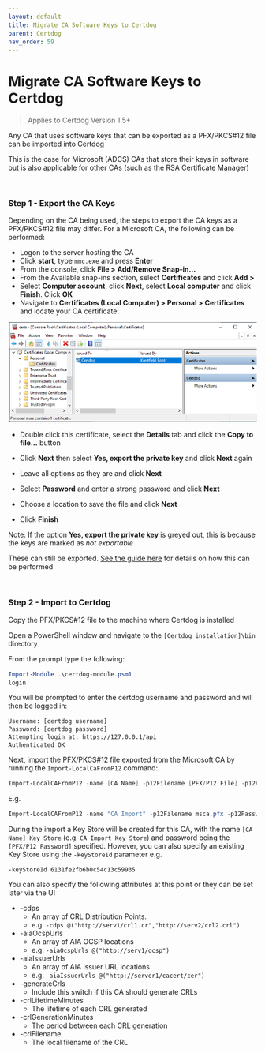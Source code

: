 ```yaml
---
layout: default
title: Migrate CA Software Keys to Certdog
parent: Certdog
nav_order: 59
---
```

# Migrate CA Software Keys to Certdog

> Applies to Certdog Version 1.5+

Any CA that uses software keys that can be exported as a PFX/PKCS#12 file can be imported into Certdog  

This is the case for Microsoft (ADCS) CAs that store their keys in software but is also applicable for other CAs (such as the RSA Certificate Manager)

<br>

### Step 1 - Export the CA Keys

Depending on the CA being used, the steps to export the CA keys as a PFX/PKCS#12 file may differ. For a Microsoft CA, the following can be performed:

* Logon to the server hosting the CA
* Click **start**, type ``mmc.exe`` and press **Enter**
* From the console, click **File > Add/Remove Snap-in...**
* From the Available snap-ins section, select **Certificates** and click **Add >**
* Select **Computer account**, click **Next**, select **Local computer** and click **Finish**. Click **OK**
* Navigate to **Certificates (Local Computer) > Personal > Certificates** and locate your CA certificate:

<img src=".\images\computer_certs.png" alt="image-20211101091708025" style="zoom:80%;" />

* Double click this certificate, select the **Details** tab and click the **Copy to file...** button

* Click **Next** then select **Yes, export the private key** and click **Next** again

* Leave all options as they are and click **Next**

* Select **Password** and enter a strong password and click **Next**

* Choose a location to save the file and click **Next**

* Click **Finish**

Note: If the option **Yes, export the private key** is greyed out, this is because the keys are marked as *not exportable*

These can still be exported. [See the guide here](https://krestfield.github.io/docs/pki/exporting_a_nonexportable_certificate.html) for details on how this can be performed

<br>

### Step 2 - Import to Certdog

Copy the PFX/PKCS#12 file to the machine where Certdog is installed  

Open a PowerShell window and navigate to the ``[Certdog installation]\bin`` directory

From the prompt type the following:

```powershell
Import-Module .\certdog-module.psm1
login
```

You will be prompted to enter the certdog username and password and will then be logged in:

```
Username: [certdog username]
Password: [certdog password]
Attempting login at: https://127.0.0.1/api
Authenticated OK
```

Next, import the PFX/PKCS#12 file exported from the Microsoft CA by running the ``Import-LocalCaFromP12`` command:

```powershell
Import-LocalCAFromP12 -name [CA Name] -p12Filename [PFX/P12 File] -p12Password [PFX/P12 Password]
```

E.g.

```powershell
Import-LocalCAFromP12 -name "CA Import" -p12Filename msca.pfx -p12Password password
```

During the import a Key Store will be created for this CA, with the name ``[CA Name] Key Store`` (e.g. ``CA Import Key Store``) and password being the ``[PFX/P12 Password]`` specified. However, you can also specify an existing Key Store using the ``-keyStoreId`` parameter e.g.

```
-keyStoreId 6131fe2fb6b0c54c13c59935
```

You can also specify the following attributes at this point or they can be set later via the UI

* -cdps
  * An array of CRL Distribution Points. 
  * e.g. ``-cdps @("http://serv1/crl1.cr","http://serv2/crl2.crl")``
* -aiaOcspUrls
  * An array of AIA OCSP locations 
  * e.g. ``-aiaOcspUrls @("http://serv1/ocsp")``
* -aiaIssuerUrls
  * An array of AIA issuer URL locations
  * e.g. ``-aiaIssuerUrls @("http://server1/cacert/cer")``
* -generateCrls
  * Include this switch if this CA should generate CRLs
* -crlLifetimeMinutes
  * The lifetime of each CRL generated
* -crlGenerationMinutes
  * The period between each CRL generation
* -crlFilename
  * The local filename of the CRL


